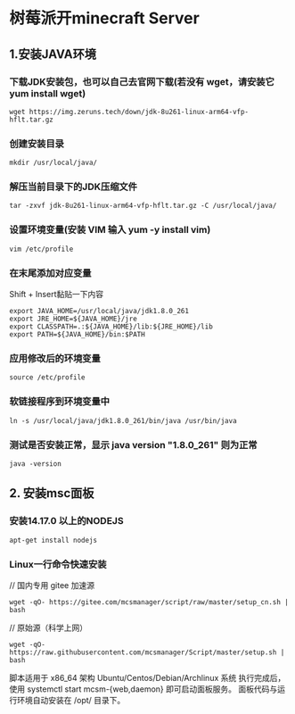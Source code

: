 # 树莓派开minecraft Server
## 1.安装JAVA环境

### 下载JDK安装包，也可以自己去官网下载(若没有 wget，请安装它 yum install wget)
```
wget https://img.zeruns.tech/down/jdk-8u261-linux-arm64-vfp-hflt.tar.gz
```
### 创建安装目录
```
mkdir /usr/local/java/
```
### 解压当前目录下的JDK压缩文件
```
tar -zxvf jdk-8u261-linux-arm64-vfp-hflt.tar.gz -C /usr/local/java/
```
### 设置环境变量(安装 VIM 输入 yum -y install vim)
```
vim /etc/profile
```
### 在末尾添加对应变量
Shift + Insert黏贴一下内容
```
export JAVA_HOME=/usr/local/java/jdk1.8.0_261
export JRE_HOME=${JAVA_HOME}/jre
export CLASSPATH=.:${JAVA_HOME}/lib:${JRE_HOME}/lib
export PATH=${JAVA_HOME}/bin:$PATH
```
### 应用修改后的环境变量
```
source /etc/profile
```
### 软链接程序到环境变量中
```
ln -s /usr/local/java/jdk1.8.0_261/bin/java /usr/bin/java
```
### 测试是否安装正常，显示 java version "1.8.0_261" 则为正常
```
java -version
```
## 2. 安装msc面板  
### 安装14.17.0 以上的NODEJS
```
apt-get install nodejs
```
### Linux一行命令快速安装

// 国内专用 gitee 加速源
```
wget -qO- https://gitee.com/mcsmanager/script/raw/master/setup_cn.sh | bash
```
// 原始源（科学上网）
```
wget -qO- https://raw.githubusercontent.com/mcsmanager/Script/master/setup.sh | bash
```
脚本适用于 x86_64 架构 Ubuntu/Centos/Debian/Archlinux 系统
执行完成后，使用 systemctl start mcsm-{web,daemon} 即可启动面板服务。
面板代码与运行环境自动安装在 /opt/ 目录下。
